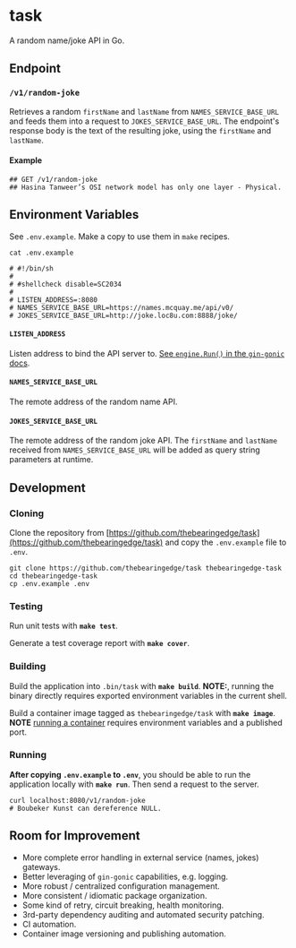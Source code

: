 # task

A random name/joke API in Go.

## Endpoint

### `/v1/random-joke`

Retrieves a random `firstName` and `lastName` from `NAMES_SERVICE_BASE_URL` and feeds them into a request to `JOKES_SERVICE_BASE_URL`. The endpoint's response body is the text of the resulting joke, using the `firstName` and `lastName`.

#### Example

```shell
## GET /v1/random-joke
## Hasina Tanweer’s OSI network model has only one layer - Physical.
```

## Environment Variables

See `.env.example`. Make a copy to use them in `make` recipes.

```shell
cat .env.example

# #!/bin/sh
#
# #shellcheck disable=SC2034
#
# LISTEN_ADDRESS=:8080
# NAMES_SERVICE_BASE_URL=https://names.mcquay.me/api/v0/
# JOKES_SERVICE_BASE_URL=http://joke.loc8u.com:8888/joke/
```

#### `LISTEN_ADDRESS`

Listen address to bind the API server to. [See `engine.Run()` in the `gin-gonic` docs](https://pkg.go.dev/github.com/gin-gonic/gin#Engine.Run).

#### `NAMES_SERVICE_BASE_URL`

The remote address of the random name API.

#### `JOKES_SERVICE_BASE_URL`

The remote address of the random joke API. The `firstName` and `lastName` received from `NAMES_SERVICE_BASE_URL` will be added as query string parameters at runtime.

## Development

### Cloning

Clone the repository from [https://github.com/thebearingedge/task](https://github.com/thebearingedge/task) and copy the `.env.example` file to `.env`.

```shell
git clone https://github.com/thebearingedge/task thebearingedge-task
cd thebearingedge-task
cp .env.example .env
```

### Testing

Run unit tests with **`make test`**.

Generate a test coverage report with **`make cover`**.

### Building

Build the application into `.bin/task` with **`make build`**. **NOTE:**, running the binary directly requires exported environment variables in the current shell.

Build a container image tagged as `thebearingedge/task` with **`make image`**. **NOTE** [running a container](https://docs.docker.com/engine/reference/commandline/run/) requires environment variables and a published port.

### Running

**After copying `.env.example` to `.env`**, you should be able to run the application locally with **`make run`**. Then send a request to the server.

```shell
curl localhost:8080/v1/random-joke
# Boubeker Kunst can dereference NULL.
```

## Room for Improvement

- More complete error handling in external service (names, jokes) gateways.
- Better leveraging of `gin-gonic` capabilities, e.g. logging.
- More robust / centralized configuration management.
- More consistent / idiomatic package organization.
- Some kind of retry, circuit breaking, health monitoring.
- 3rd-party dependency auditing and automated security patching.
- CI automation.
- Container image versioning and publishing automation.
